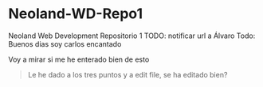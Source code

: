 # Neoland-WD-Repo1
Neoland Web Development Repositorio 1
TODO: notificar url a Álvaro
Todo: Buenos dias soy carlos encantado

Voy a mirar si me he enterado bien de esto 
> Le he dado a los tres puntos y a edit file, se ha editado bien?
